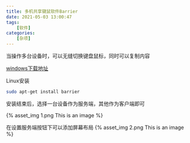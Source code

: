 ```yaml
---
title: 多机共享键鼠软件Barrier
date: 2021-05-03 13:00:47
tags: 
    [软件] 
categories: 
    [杂项]
---
```

当操作多台设备时，可以无缝切换键盘鼠标，同时可以复制内容

[windows下载地址](https://github.com/debauchee/barrier/releases)


Linux安装
```bash
sudo apt-get install barrier
```

安装结束后，选择一台设备作为服务端，其他作为客户端即可

{% asset_img 1.png This is an image %}

在设置服务端按钮下可以添加屏幕布局
{% asset_img 2.png This is an image %}